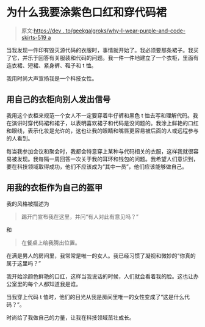 # 为什么我要涂紫色口红和穿代码裙

> 原文:[https://dev . to/geekgalgroks/why-I-wear-purple-and-code-skirts-519 a](https://dev.to/geekgalgroks/why-i-wear-purple-lipstick-and-code-skirts-519a)

当我发现一件印有毁灭源代码的衣服时，事情就开始了。我必须要那条裙子。我买了它，并乐于回答有关服装和代码的问题。我一件一件地建立了一个衣柜，里面有连衣裙、短裙、紧身裤、鞋子和 t 恤。

我用时尚大声宣扬我是一个科技女性。

## 用自己的衣柜向别人发出信号

我用这个衣柜来规范一个女人不一定要穿着牛仔裤和黑色 t 恤去写和理解代码。我在演讲时穿代码裙和裙子，以表明喜欢裙子和代码是没问题的。我涂上鲜艳的口红和眼线，表示化妆是允许的，这也让我的眼睛和嘴唇更容易被后面的人或远程参与的人看到。

每当我参加会议和聚会时，我都会特意穿上某种与代码相关的衣服，这样我就很容易被发现。我每隔一周回答一次关于我的耳环和钱包的问题。我希望人们意识到，要在科技领域取得成功，他们不应该成为“其中一员”，他们应该能够做自己。

## 用我的衣柜作为自己的盔甲

我的风格被描述为

> 踢开门宣布我在这里，并问“有人对此有意见吗？”

和

> 在餐桌上给我腾出位置。

在满是男人的房间里，我常常是唯一的女人。我已经习惯了凝视和微妙的“你真的属于这里吗？”

我开始涂颜色鲜艳的口红，这样当我说话的时候，人们就会看着我的脸。这也让办公室里的每个人都知道我是谁。

当我穿上代码 t 恤时，他们的目光从我是房间里唯一的女性变成了“这是什么代码？”。

时尚给了我做自己的力量，让我在科技领域茁壮成长。